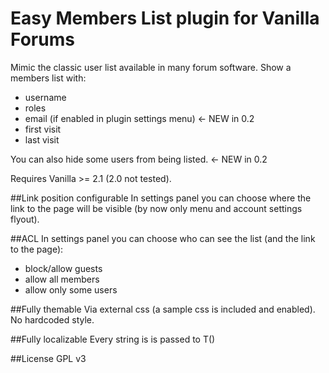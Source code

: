 # Easy Members List plugin for Vanilla Forums
Mimic the classic user list available in many forum software.
Show a members list with:
* username
* roles
* email (if enabled in plugin settings menu) <- NEW in 0.2
* first visit
* last visit

You can also hide some users from being listed. <- NEW in 0.2

Requires Vanilla >= 2.1 (2.0 not tested).

##Link position configurable
In settings panel you can choose where the link to the page will be visible (by now only menu and account settings flyout).

##ACL
In settings panel you can choose who can see the list (and the link to the page):
* block/allow guests
* allow all members
* allow only some users

##Fully themable
Via external css (a sample css is included and enabled). No hardcoded style.

##Fully localizable
Every string is is passed to T()

##License
GPL v3
